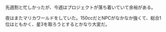 先週割と忙しかったが、今週はプロジェクトが落ち着いていて余裕がある。

夜はまたマリカワールドをしていた。150ccだとNPCがなかなか強くて、総合1位はともかく、星3を取ろうとするとかなり大変だ。
